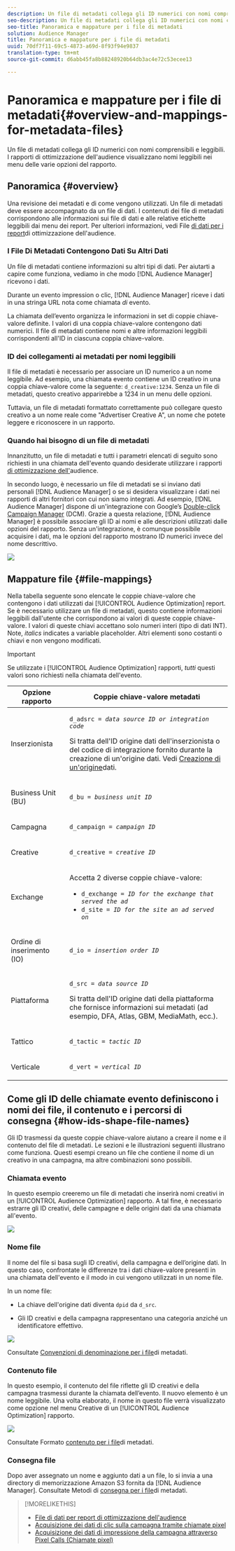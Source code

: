 ```yaml
---
description: Un file di metadati collega gli ID numerici con nomi comprensibili e leggibili. I rapporti di ottimizzazione dell'audience visualizzano nomi leggibili nei menu delle varie opzioni del rapporto.
seo-description: Un file di metadati collega gli ID numerici con nomi comprensibili e leggibili. I rapporti di ottimizzazione dell'audience visualizzano nomi leggibili nei menu delle varie opzioni del rapporto.
seo-title: Panoramica e mappature per i file di metadati
solution: Audience Manager
title: Panoramica e mappature per i file di metadati
uuid: 70df7f11-69c5-4873-a69d-8f93f94e9837
translation-type: tm+mt
source-git-commit: d6abb45fa8b88248920b64db3ac4e72c53ecee13

---
```



# Panoramica e mappature per i file di metadati{#overview-and-mappings-for-metadata-files}

Un file di metadati collega gli ID numerici con nomi comprensibili e leggibili. I rapporti di ottimizzazione dell'audience visualizzano nomi leggibili nei menu delle varie opzioni del rapporto.

## Panoramica {#overview}

Una revisione dei metadati e di come vengono utilizzati. Un file di metadati deve essere accompagnato da un file di dati. I contenuti dei file di metadati corrispondono alle informazioni sui file di dati e alle relative etichette leggibili dai menu dei report. Per ulteriori informazioni, vedi File [di dati per i report](../../../reporting/audience-optimization-reports/metadata-files-intro/datafiles-intro.md)di ottimizzazione dell'audience.

### I File Di Metadati Contengono Dati Su Altri Dati

Un file di metadati contiene informazioni su altri tipi di dati. Per aiutarti a capire come funziona, vediamo in che modo [!DNL Audience Manager] ricevono i dati.

Durante un evento impression o clic, [!DNL Audience Manager] riceve i dati in una stringa URL nota come chiamata *di* evento.

La chiamata dell’evento organizza le informazioni in set di coppie chiave-valore definite. I valori di una coppia chiave-valore contengono dati numerici. Il file di metadati contiene nomi e altre informazioni leggibili corrispondenti all'ID in ciascuna coppia chiave-valore.

### ID dei collegamenti ai metadati per nomi leggibili

Il file di metadati è necessario per associare un ID numerico a un nome leggibile. Ad esempio, una chiamata evento contiene un ID creativo in una coppia chiave-valore come la seguente: `d_creative:1234`. Senza un file di metadati, questo creativo apparirebbe a 1234 in un menu delle opzioni.

Tuttavia, un file di metadati formattato correttamente può collegare questo creativo a un nome reale come "Advertiser Creative A", un nome che potete leggere e riconoscere in un rapporto.

### Quando hai bisogno di un file di metadati

Innanzitutto, un file di metadati e tutti i parametri elencati di seguito sono richiesti in una chiamata dell'evento quando desiderate utilizzare i rapporti [di ottimizzazione dell'](../../../reporting/audience-optimization-reports/audience-optimization-reports.md)audience.

In secondo luogo, è necessario un file di metadati se si inviano dati personali [!DNL Audience Manager] o se si desidera visualizzare i dati nei rapporti di altri fornitori con cui non siamo integrati. Ad esempio, [!DNL Audience Manager] dispone di un'integrazione con Google’s [Double-click Campaign Manager](../../../reporting/audience-optimization-reports/aor-advertisers/import-dcm.md) (DCM). Grazie a questa relazione, [!DNL Audience Manager] è possibile associare gli ID ai nomi e alle descrizioni utilizzati dalle opzioni del rapporto. Senza un'integrazione, è comunque possibile acquisire i dati, ma le opzioni del rapporto mostrano ID numerici invece del nome descrittivo.

![](assets/metadata_menu.png)

## Mappature file {#file-mappings}

Nella tabella seguente sono elencate le coppie chiave-valore che contengono i dati utilizzati dai [!UICONTROL Audience Optimization] report. Se è necessario utilizzare un file di metadati, questo contiene informazioni leggibili dall'utente che corrispondono ai valori di queste coppie chiave-valore. I valori di queste chiavi accettano solo numeri interi (tipo di dati INT). Note, *italics* indicates a variable placeholder. Altri elementi sono costanti o chiavi e non vengono modificati.

>[!IMPORTANT]
>
>Se utilizzate i [!UICONTROL Audience Optimization] rapporti, *tutti* questi valori sono richiesti nella chiamata dell'evento.

<table id="table_B2C8C493080E449CA71C4EF07D9476BD"> 
 <thead> 
  <tr> 
   <th colname="col1" class="entry"> Opzione rapporto </th> 
   <th colname="col2" class="entry"> Coppie chiave-valore metadati </th> 
  </tr> 
 </thead>
 <tbody> 
  <tr> 
   <td colname="col1"> <p>Inserzionista </p> </td> 
   <td colname="col2"> <p> <code>d_adsrc = <i>data source ID or integration code</i></code> </p> <p>Si tratta dell'ID origine dati dell'inserzionista o del codice di integrazione fornito durante la creazione di un'origine dati. Vedi <a href="../../../features/manage-datasources.md#create-data-source"> Creazione di un'origine</a>dati. </p> </td> 
  </tr> 
  <tr> 
   <td colname="col1"> <p>Business Unit (BU) </p> </td> 
   <td colname="col2"> <p> <code>d_bu = <i>business unit ID</i></code> </p> </td> 
  </tr> 
  <tr> 
   <td colname="col1"> <p>Campagna </p> </td> 
   <td colname="col2"> <p> <code>d_campaign = <i>campaign ID</i></code> </p> </td> 
  </tr> 
  <tr> 
   <td colname="col1"> <p>Creative </p> </td> 
   <td colname="col2"> <p> <code>d_creative = <i>creative ID</i></code> </p> </td> 
  </tr> 
  <tr> 
   <td colname="col1"> <p>Exchange </p> </td> 
   <td colname="col2"> <p>Accetta 2 diverse coppie chiave-valore: </p> 
    <ul id="ul_3B3B751A8A134096B0912E81A0983B9D"> 
     <li id="li_57BAC45A7B274AB695945E174A4D8A35"> <code>d_exchange = <i>ID for the exchange that served the ad</i></code> </li> 
     <li id="li_CCDF00DE59D3451C8EF590DD3E1A806D"> <code>d_site = <i>ID for the site an ad served on</i></code> </li> 
    </ul> </td> 
  </tr> 
  <tr> 
   <td colname="col1"> <p>Ordine di inserimento (IO) </p> </td> 
   <td colname="col2"> <p> <code>d_io = <i>insertion order ID</i></code> </p> </td> 
  </tr> 
  <tr> 
   <td colname="col1"> <p>Piattaforma </p> </td> 
   <td colname="col2"> <p> <code>d_src = <i>data source ID</i></code> </p> <p>Si tratta dell'ID origine <a href="../../../features/datasources-list-and-settings.md#data-sources-list-and-settings"></a> dati della piattaforma che fornisce informazioni sui metadati (ad esempio, DFA, Atlas, GBM, MediaMath, ecc.). </p> </td> 
  </tr> 
  <tr> 
   <td colname="col1"> <p>Tattico </p> </td> 
   <td colname="col2"> <p> <code>d_tactic = <i>tactic ID</i></code> </p> </td> 
  </tr> 
  <tr> 
   <td colname="col1"> <p>Verticale </p> </td> 
   <td colname="col2"> <p> <code>d_vert = <i>vertical ID</i></code> </p> </td> 
  </tr> 
 </tbody> 
</table>

## Come gli ID delle chiamate evento definiscono i nomi dei file, il contenuto e i percorsi di consegna {#how-ids-shape-file-names}

Gli ID trasmessi da queste coppie chiave-valore aiutano a creare il nome e il contenuto del file di metadati. Le sezioni e le illustrazioni seguenti illustrano come funziona. Questi esempi creano un file che contiene il nome di un creativo in una campagna, ma altre combinazioni sono possibili.

### Chiamata evento

In questo esempio creeremo un file di metadati che inserirà nomi creativi in un [!UICONTROL Audience Optimization] rapporto. A tal fine, è necessario estrarre gli ID creativi, delle campagne e delle origini dati da una chiamata all'evento.

![](assets/metadata_file_event.png)

### Nome file

Il nome del file si basa sugli ID creativi, della campagna e dell’origine dati. In questo caso, confrontate le differenze tra i dati chiave-valore presenti in una chiamata dell'evento e il modo in cui vengono utilizzati in un nome file.

In un nome file:

* La chiave dell'origine dati diventa `dpid` da `d_src`.

* Gli ID creativi e della campagna rappresentano una categoria anziché un identificatore effettivo.

![](assets/metadata_file_name.png)

Consultate [Convenzioni di denominazione per i file](../../../reporting/audience-optimization-reports/metadata-files-intro/metadata-file-names.md)di metadati.

### Contenuto file

In questo esempio, il contenuto del file riflette gli ID creativi e della campagna trasmessi durante la chiamata dell’evento. Il nuovo elemento è un nome leggibile. Una volta elaborato, il nome in questo file verrà visualizzato come opzione nel menu Creative di un [!UICONTROL Audience Optimization] rapporto.

![](assets/metadata_file_contents.png)

Consultate Formato [contenuto per i file](../../../reporting/audience-optimization-reports/metadata-files-intro/metadata-file-contents.md)di metadati.

### Consegna file

Dopo aver assegnato un nome e aggiunto dati a un file, lo si invia a una directory di memorizzazione Amazon S3 fornita da [!DNL Audience Manager]. Consultate Metodi di [consegna per i file](../../../reporting/audience-optimization-reports/metadata-files-intro/metadata-delivery-methods.md)di metadati.

>[!MORELIKETHIS]
>
>* [File di dati per report di ottimizzazione dell'audience](../../../reporting/audience-optimization-reports/metadata-files-intro/datafiles-intro.md)
>* [Acquisizione dei dati di clic sulla campagna tramite chiamate pixel](../../../integration/media-data-integration/click-data-pixels.md)
>* [Acquisizione dei dati di impressione della campagna attraverso Pixel Calls (Chiamate pixel)](../../../integration/media-data-integration/impression-data-pixels.md)

